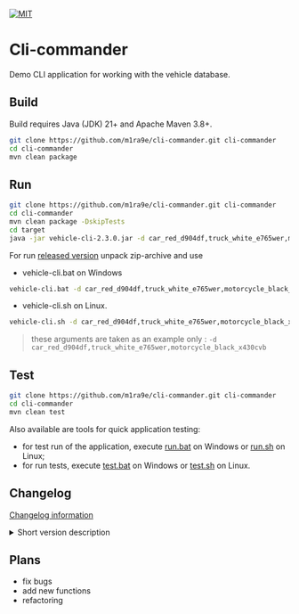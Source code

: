 [![MIT](https://img.shields.io/github/license/m1ra9e/cli-commander?color=blue)](./LICENSE)

# Cli-commander

Demo CLI application for working with the vehicle database.

## Build

Build requires Java (JDK) 21+ and Apache Maven 3.8+.

```sh
git clone https://github.com/m1ra9e/cli-commander.git cli-commander
cd cli-commander
mvn clean package
```

## Run

```sh
git clone https://github.com/m1ra9e/cli-commander.git cli-commander
cd cli-commander
mvn clean package -DskipTests
cd target
java -jar vehicle-cli-2.3.0.jar -d car_red_d904df,truck_white_e765wer,motorcycle_black_x430cvb
```

For run [released version](https://github.com/m1ra9e/cli-commander/releases) unpack zip-archive and use 

- vehicle-cli.bat on Windows 

```bat
vehicle-cli.bat -d car_red_d904df,truck_white_e765wer,motorcycle_black_x430cvb
```

- vehicle-cli.sh on Linux.

```sh
vehicle-cli.sh -d car_red_d904df,truck_white_e765wer,motorcycle_black_x430cvb
```

> these arguments are taken as an example only : `-d car_red_d904df,truck_white_e765wer,motorcycle_black_x430cvb`

## Test

```sh
git clone https://github.com/m1ra9e/cli-commander.git cli-commander
cd cli-commander
mvn clean test
```

Also available are tools for quick application testing:
- for test run of the application, execute [run.bat](tools/run.bat) on Windows or [run.sh](tools/run.sh) on Linux;
- for run tests, execute [test.bat](tools/test.bat) on Windows or [test.sh](tools/test.sh) on Linux.

## Changelog

[Changelog information](CHANGELOG.md)

<details>
  <summary>Short version description</summary>

  | version | description                                                                  |
  | ------- | ---------------------------------------------------------------------------- |
  | 2.3.0   | added scripts tools/for_run, improved build, auto release via github actions |
  | 2.2.0   | get name and version from pom, execution time logging, added model usage     |
  | 2.1.0   | added github actions (checks compilation, runs tests, checks build)          |
  | 2.0.0   | added usage of jcommander library, refactoring                               |
  | 1.0.0   | simple base logic of cli application                                         |

</details>

## Plans

- fix bugs
- add new functions
- refactoring
